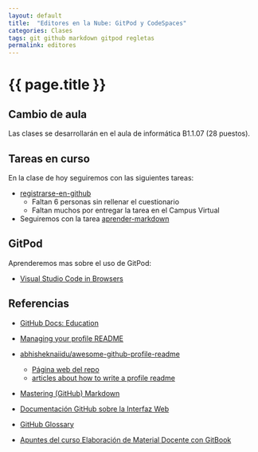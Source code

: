 ```yaml
---
layout: default
title:  "Editores en la Nube: GitPod y CodeSpaces"
categories: Clases
tags: git github markdown gitpod regletas 
permalink: editores
---
```


# {{ page.title }}

## Cambio de aula

Las clases se desarrollarán en el aula de informática B1.1.07 (28 puestos).

## Tareas en curso

En la clase de hoy seguiremos con las siguientes tareas:

* [registrarse-en-github]({{site.baseurl}}/tema0-introduccion/practicas/p01-t0-registrarse-en-github/)
  * Faltan 6 personas sin rellenar el cuestionario
  * Faltan muchos por entregar la tarea en el Campus Virtual
* Seguiremos con la tarea [aprender-markdown]({{site.baseurl}}/tema0-introduccion/practicas/p02-t0-aprender-markdown/)


## GitPod

Aprenderemos mas sobre el uso de GitPod:

* [Visual Studio Code in Browsers]({{site.baseurl}}/pages/gitpod)

## Referencias

* [GitHub Docs: Education](https://docs.github.com/en/education)
* [Managing your profile README](https://docs.github.com/en/account-and-profile/setting-up-and-managing-your-github-profile/customizing-your-profile/managing-your-profile-readme)
* [abhisheknaiidu/awesome-github-profile-readme](https://github.com/abhisheknaiidu/awesome-github-profile-readme)
  * [Página web del repo](https://awesomegithubprofile.tech/)
  * [articles about how to write a profile readme](https://github.com/abhisheknaiidu/awesome-github-profile-readme#articles)
* [Mastering (GitHub) Markdown](https://guides.github.com/features/mastering-markdown/#examples)
* [Documentación GitHub sobre la Interfaz Web]({{site.baseurl}}/pages/documentacion-github-interfaz-web)

* [GitHub Glossary](https://docs.github.com/en/free-pro-team@latest/github/getting-started-with-github/github-glossary)

* [Apuntes del curso Elaboración de Material Docente con GitBook](https://casianorodriguezleon.gitbooks.io/elaboracion-de-material-docente-con-gitbook/content/)
